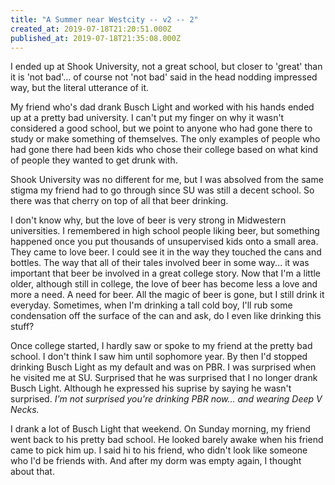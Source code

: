 ```yaml
---
title: "A Summer near Westcity -- v2 -- 2"
created_at: 2019-07-18T21:20:51.000Z
published_at: 2019-07-18T21:35:08.000Z
---
```

I ended up at Shook University, not a great school, but closer to 'great' than it is 'not bad'... of course not 'not bad' said in the head nodding impressed way, but the literal utterance of it.

  

My friend who's dad drank Busch Light and worked with his hands ended up at a pretty bad university. I can't put my finger on why it wasn't considered a good school, but we point to anyone who had gone there to study or make something of themselves. The only examples of people who had gone there had been kids who chose their college based on what kind of people they wanted to get drunk with.

  

Shook University was no different for me, but I was absolved from the same stigma my friend had to go through since SU was still a decent school. So there was that cherry on top of all that beer drinking.

  

I don't know why, but the love of beer is very strong in Midwestern universities. I remembered in high school people liking beer, but something happened once you put thousands of unsupervised kids onto a small area. They came to love beer. I could see it in the way they touched the cans and bottles. The way that all of their tales involved beer in some way... it was important that beer be involved in a great college story. Now that I'm a little older, although still in college, the love of beer has become less a love and more a need. A need for beer. All the magic of beer is gone, but I still drink it everyday. Sometimes, when I'm drinking a tall cold boy, I'll rub some condensation off the surface of the can and ask, do I even like drinking this stuff?

  

Once college started, I hardly saw or spoke to my friend at the pretty bad school. I don't think I saw him until sophomore year. By then I'd stopped drinking Busch Light as my default and was on PBR. I was surprised when he visited me at SU. Surprised that he was surprised that I no longer drank Busch Light. Although he expressed his suprise by saying he wasn't surprised. _I'm not surprised you're drinking PBR now... and wearing Deep V Necks._

I drank a lot of Busch Light that weekend. On Sunday morning, my friend went back to his pretty bad school. He looked barely awake when his friend came to pick him up. I said hi to his friend, who didn't look like someone who I'd be friends with. And after my dorm was empty again, I thought about that.
